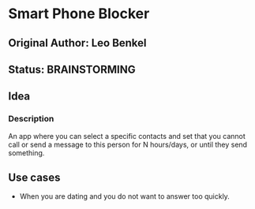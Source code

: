 # Smart Phone Blocker

## Original Author: Leo Benkel

## Status: BRAINSTORMING

## Idea

### Description

An app where you can select a specific contacts and set that you cannot call or send a message to this person for 
N hours/days, or until they send something.

## Use cases

* When you are dating and you do not want to answer too quickly.
